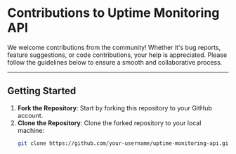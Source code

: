 # Contributions to Uptime Monitoring API

We welcome contributions from the community! Whether it's bug reports, feature suggestions, or code contributions, your help is appreciated. Please follow the guidelines below to ensure a smooth and collaborative process.

---

## Getting Started

1. **Fork the Repository**: Start by forking this repository to your GitHub account.
2. **Clone the Repository**: Clone the forked repository to your local machine:
   ```bash
   git clone https://github.com/your-username/uptime-monitoring-api.git
